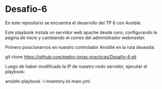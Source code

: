 # Desafio-6
En este repositorio se encuentra el desarrollo del TP 6 con Ansible.

Este playbook instala un servidor web apache desde cero, configurando la página de inicio y cambiando el correo del administrador
webmaster.

Primero posicionarnos en nuestro controlador Ansible en la ruta deseada:

git clone https://github.com/pedro-jonas-practicas/Desafio-6.git

Luego de haber modificado la IP de nuestro nodo servidor, ejecutar el playbook:

ansible-playbook -i inventory.ini main.yml


